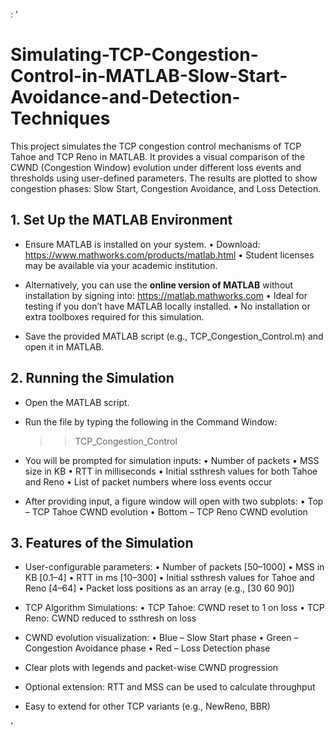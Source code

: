 : '
# Simulating-TCP-Congestion-Control-in-MATLAB-Slow-Start-Avoidance-and-Detection-Techniques

This project simulates the TCP congestion control mechanisms of TCP Tahoe and TCP Reno in MATLAB.
It provides a visual comparison of the CWND (Congestion Window) evolution under different loss events
and thresholds using user-defined parameters. The results are plotted to show congestion phases:
Slow Start, Congestion Avoidance, and Loss Detection.

## 1. Set Up the MATLAB Environment
- Ensure MATLAB is installed on your system.
  • Download: https://www.mathworks.com/products/matlab.html
  • Student licenses may be available via your academic institution.

- Alternatively, you can use the **online version of MATLAB** without installation by signing into:
  https://matlab.mathworks.com
  • Ideal for testing if you don’t have MATLAB locally installed.
  • No installation or extra toolboxes required for this simulation.

- Save the provided MATLAB script (e.g., TCP_Congestion_Control.m) and open it in MATLAB.

## 2. Running the Simulation
- Open the MATLAB script.
- Run the file by typing the following in the Command Window:
  >> TCP_Congestion_Control

- You will be prompted for simulation inputs:
  • Number of packets
  • MSS size in KB
  • RTT in milliseconds
  • Initial ssthresh values for both Tahoe and Reno
  • List of packet numbers where loss events occur

- After providing input, a figure window will open with two subplots:
  • Top – TCP Tahoe CWND evolution
  • Bottom – TCP Reno CWND evolution

## 3. Features of the Simulation
- User-configurable parameters:
  • Number of packets [50–1000]
  • MSS in KB [0.1–4]
  • RTT in ms [10–300]
  • Initial ssthresh values for Tahoe and Reno [4–64]
  • Packet loss positions as an array (e.g., [30 60 90])

- TCP Algorithm Simulations:
  • TCP Tahoe: CWND reset to 1 on loss
  • TCP Reno: CWND reduced to ssthresh on loss

- CWND evolution visualization:
  • Blue – Slow Start phase
  • Green – Congestion Avoidance phase
  • Red – Loss Detection phase

- Clear plots with legends and packet-wise CWND progression
- Optional extension: RTT and MSS can be used to calculate throughput
- Easy to extend for other TCP variants (e.g., NewReno, BBR)

'
